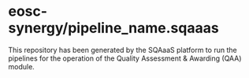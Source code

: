 <!--
SPDX-FileCopyrightText: Copyright contributors to the Software Quality Assurance as a Service (SQAaaS) project <sqaaas@ibergrid.eu>

SPDX-License-Identifier: GPL-3.0-only
-->

# eosc-synergy/pipeline_name.sqaaas
This repository has been generated by the SQAaaS platform to run the pipelines
for the operation of the
Quality Assessment & Awarding (QAA)
module.